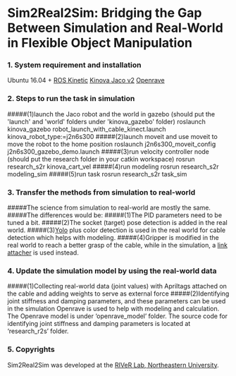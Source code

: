 # Sim2Real2Sim: Bridging the Gap Between Simulation and Real-World in Flexible Object Manipulation


### 1. System requirement and installation

Ubuntu 16.04 + [ROS Kinetic](http://wiki.ros.org/kinetic/Installation/Ubuntu)
[Kinova Jaco v2](https://github.com/Kinovarobotics/kinova-ros)
[Openrave](https://github.com/yueyeyuniao/openrave)

### 2. Steps to run the task in simulation

#####(1)launch the Jaco robot and the world in gazebo (should put the 'launch' and 'world' folders under 'kinova_gazebo' folder)
roslaunch kinova_gazebo robot_launch_with_cable_kinect.launch kinova_robot_type:=j2n6s300
#####(2)launch moveit and use moveit to move the robot to the home position
roslaunch j2n6s300_moveit_config j2n6s300_gazebo_demo.launch
#####(3)run velocity controller node (should put the research folder in your catkin workspace)
rosrun research_s2r kinova_cart_vel
#####(4)run modeling
rosrun research_s2r modeling_sim
#####(5)run task
rosrun research_s2r task_sim

### 3. Transfer the methods from simulation to real-world
#####The science from simulation to real-world are mostly the same.
#####The differences would be:
#####(1)The PID parameters need to be tuned a bit. 
#####(2)The socket (target) pose detection is added in the real world.
#####(3)[Yolo](https://github.com/pjreddie/darknet/wiki/YOLO:-Real-Time-Object-Detection) plus color detection is used in the real world for cable detection which helps with modeling.
#####(4)Gripper is modified in the real world to reach a better grasp of the cable, while in the simulation, a [link attacher](https://github.com/pal-robotics/gazebo_ros_link_attacher) is used instead.

### 4. Update the simulation model by using the real-world data
#####(1)Collecting real-world data (joint values) with Apriltags attached on the cable and adding weights to serve as external force
#####(2)Identifying joint stiffness and damping parameters, and these parameters can be used in the simulation
Openrave is used to help with modeling and calculation. The Openrave model is under ‘openrave_model’ folder. The source code for identifying joint stiffness and damping parameters is located at ‘research_r2s’ folder.

### 5. Copyrights
Sim2Real2Sim was developed at the [RIVeR Lab, Northeastern University](http://robot.neu.edu/).

